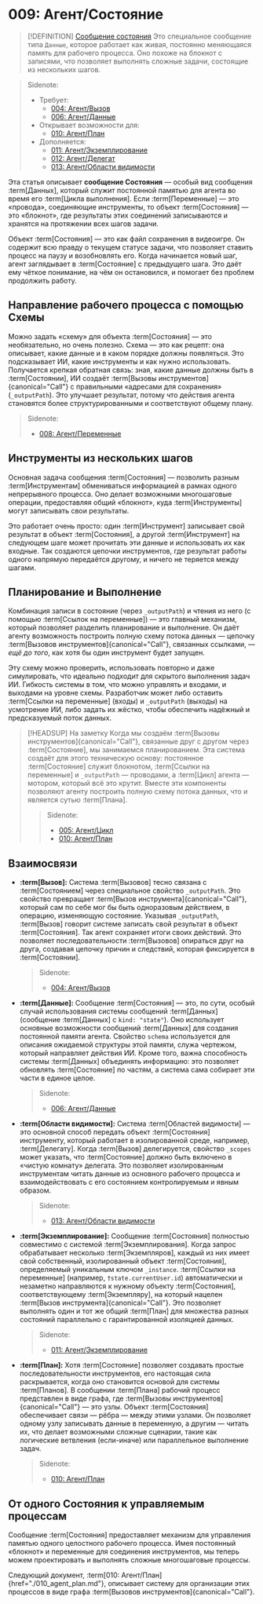 # 009: Агент/Состояние

> [!DEFINITION] [Сообщение состояния](./000_glossary.md)
> Это специальное сообщение типа `Данные`, которое работает как живая, постоянно меняющаяся память для рабочего процесса. Оно похоже на блокнот с записями, что позволяет выполнять сложные задачи, состоящие из нескольких шагов.

> Sidenote:
> - Требует:
>   - [004: Агент/Вызов](./004_agent/call.md)
>   - [006: Агент/Данные](./006_agent/data.md)
> - Открывает возможности для:
>   - [010: Агент/План](./010_agent/plan.md)
> - Дополняется:
>   - [011: Агент/Экземплирование](./011_agent/instancing.md)
>   - [012: Агент/Делегат](./012_agent/delegate.md)
>   - [013: Агент/Области видимости](./013_agent/scopes.md)

Эта статья описывает **сообщение Состояния** — особый вид сообщения :term[Данных], который служит постоянной памятью для агента во время его :term[Цикла выполнения]. Если :term[Переменные] — это «провода», соединяющие инструменты, то объект :term[Состояния] — это «блокнот», где результаты этих соединений записываются и хранятся на протяжении всех шагов задачи.

Объект :term[Состояния] — это как файл сохранения в видеоигре. Он содержит всю правду о текущем статусе задачи, что позволяет ставить процесс на паузу и возобновлять его. Когда начинается новый шаг, агент заглядывает в :term[Состояние] с предыдущего шага. Это даёт ему чёткое понимание, на чём он остановился, и помогает без проблем продолжить работу.

## Направление рабочего процесса с помощью Схемы

Можно задать «схему» для объекта :term[Состояния] — это необязательно, но очень полезно. Схема — это как рецепт: она описывает, какие данные и в каком порядке должны появляться. Это подсказывает ИИ, какие инструменты и как нужно использовать. Получается крепкая обратная связь: зная, какие данные должны быть в :term[Состоянии], ИИ создаёт :term[Вызовы инструментов]{canonical="Call"} с правильными «адресами для сохранения» (`_outputPath`). Это улучшает результат, потому что действия агента становятся более структурированными и соответствуют общему плану.

> Sidenote:
> - [008: Агент/Переменные](./008_agent_variables.md)

## Инструменты из нескольких шагов

Основная задача сообщения :term[Состояния] — позволить разным :term[Инструментам] обмениваться информацией в рамках одного непрерывного процесса. Оно делает возможными многошаговые операции, предоставляя общий «блокнот», куда :term[Инструменты] могут записывать свои результаты.

Это работает очень просто: один :term[Инструмент] записывает свой результат в объект :term[Состояния], а другой :term[Инструмент] на следующем шаге может прочитать эти данные и использовать их как входные. Так создаются цепочки инструментов, где результат работы одного напрямую передаётся другому, и ничего не теряется между шагами.

## Планирование и Выполнение

Комбинация записи в состояние (через `_outputPath`) и чтения из него (с помощью :term[Ссылок на переменные]) — это главный механизм, который позволяет разделить планирование и выполнение. Он даёт агенту возможность построить полную схему потока данных — цепочку :term[Вызовов инструментов]{canonical="Call"}, связанных ссылками, — *ещё до того*, как хотя бы один инструмент будет запущен.

Эту схему можно проверить, использовать повторно и даже симулировать, что идеально подходит для скрытого выполнения задач ИИ. Гибкость системы в том, что можно управлять и входами, и выходами на уровне схемы. Разработчик может либо оставить :term[Ссылки на переменные] (входы) и `_outputPath` (выходы) на усмотрение ИИ, либо задать их жёстко, чтобы обеспечить надёжный и предсказуемый поток данных.

> [!HEADSUP] На заметку
> Когда мы создаём :term[Вызовы инструментов]{canonical="Call"}, связанные друг с другом через :term[Состояние], мы занимаемся планированием. Эта система создаёт для этого техническую основу: постоянное :term[Состояние] служит блокнотом, :term[Ссылки на переменные] и `_outputPath` — проводами, а :term[Цикл] агента — мотором, который всё это крутит. Вместе эти компоненты позволяют агенту построить полную схему потока данных, что и является сутью :term[Плана].
>
> > Sidenote:
> >
> > - [005: Агент/Цикл](./005_agent_loop.md)
> > - [010: Агент/План](./010_agent_plan.md)

## Взаимосвязи

- **:term[Вызов]:** Система :term[Вызовов] тесно связана с :term[Состоянием] через специальное свойство `_outputPath`. Это свойство превращает :term[Вызов инструмента]{canonical="Call"}, который сам по себе мог бы быть одноразовым действием, в операцию, изменяющую состояние. Указывая `_outputPath`, :term[Вызов] говорит системе записать свой результат в объект :term[Состояния]. Так агент сохраняет итоги своих действий. Это позволяет последовательности :term[Вызовов] опираться друг на друга, создавая цепочку причин и следствий, которая фиксируется в :term[Состоянии].

  > Sidenote:
  > - [004: Агент/Вызов](./004_agent_call.md)

- **:term[Данные]:** Сообщение :term[Состояния] — это, по сути, особый случай использования системы сообщений :term[Данных] (сообщение :term[Данных] с `kind: "state"`). Оно использует основные возможности сообщений :term[Данных] для создания постоянной памяти агента. Свойство `schema` используется для описания ожидаемой структуры этой памяти, служа чертежом, который направляет действия ИИ. Кроме того, важна способность системы :term[Данных] объединять информацию: это позволяет обновлять :term[Состояние] по частям, а система сама собирает эти части в единое целое.

  > Sidenote:
  > - [006: Агент/Данные](./006_agent_data.md)

- **:term[Области видимости]:** Система :term[Областей видимости] — это основной способ передать объект :term[Состояния] инструменту, который работает в изолированной среде, например, :term[Делегату]. Когда :term[Вызов] делегируется, свойство `_scopes` может указать, что :term[Состояние] должно быть включено в «чистую комнату» делегата. Это позволяет изолированным инструментам читать данные из основного рабочего процесса и взаимодействовать с его состоянием контролируемым и явным образом.

  > Sidenote:
  > - [013: Агент/Области видимости](./013_agent_scopes.md)

- **:term[Экземплирование]:** Сообщение :term[Состояния] полностью совместимо с системой :term[Экземплирования]. Когда запрос обрабатывает несколько :term[Экземпляров], каждый из них имеет свой собственный, изолированный объект :term[Состояния], определяемый уникальным ключом `_instance`. :term[Ссылки на переменные] (например, `†state.currentUser.id`) автоматически и незаметно направляются к нужному объекту :term[Состояния], соответствующему :term[Экземпляру], на который нацелен :term[Вызов инструмента]{canonical="Call"}. Это позволяет выполнять один и тот же общий :term[План] для множества разных состояний параллельно с гарантированной изоляцией данных.

  > Sidenote:
  > - [011: Агент/Экземплирование](./011_agent_instancing.md)

- **:term[План]:** Хотя :term[Состояние] позволяет создавать простые последовательности инструментов, его настоящая сила раскрывается, когда оно становится основой для системы :term[Планов]. В сообщении :term[Плана] рабочий процесс представлен в виде графа, где :term[Вызовы инструментов]{canonical="Call"} — это узлы. Объект :term[Состояния] обеспечивает связи — рёбра — между этими узлами. Он позволяет одному узлу записывать данные в переменную, а другим — читать их, что делает возможными сложные сценарии, такие как логические ветвления (если-иначе) или параллельное выполнение задач.

  > Sidenote:
  > - [010: Агент/План](./010_agent_plan.md)

## От одного Состояния к управляемым процессам

Сообщение :term[Состояния] предоставляет механизм для управления памятью одного целостного рабочего процесса. Имея постоянный «блокнот» и переменные для соединения инструментов, мы теперь можем проектировать и выполнять сложные многошаговые процессы.

Следующий документ, :term[010: Агент/План]{href="./010_agent_plan.md"}, описывает систему для организации этих процессов в виде графа :term[Вызовов инструментов]{canonical="Call"}.
